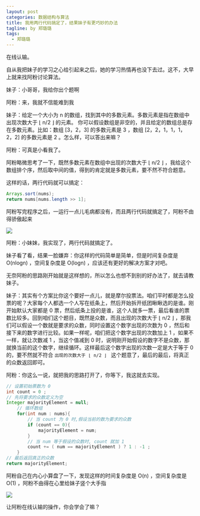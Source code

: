 ```yaml
---
layout: post
categories: 数据结构与算法
title: 我用两行代码搞定了，结果妹子有更巧妙的办法
tagline: by 郑璐璐
tags: 
  - 郑璐璐
---
```

在线认输。
<!--more-->

自从我把妹子的学习之心给引起来之后，她的学习热情再也没下去过。这不，大早上就来找阿粉讨论算法。

妹子：小哥哥，我给你出个题啊

阿粉：来，我就不信能难到我

妹子：给定一个大小为 n 的数组，找到其中的多数元素。多数元素是指在数组中出现次数大于 ⌊ n/2 ⌋ 的元素。
你可以假设数组是非空的，并且给定的数组总是存在多数元素。比如：数组 [3，2，3] 的多数元素是 3 ，数组 [2，2，1，1，1，2，2] 的多数元素是 2 。怎么样，可以答出来嘛？

阿粉：可真是小看我了。

阿粉略微思考了一下，既然多数元素在数组中出现的次数大于 ⌊ n/2 ⌋ ，我给这个数组排个序，然后取中间的值，得到的肯定就是多数元素，要不然不符合题意。

这样的话，两行代码就可以搞定：

```java
Arrays.sort(nums);
return nums[nums.length >> 1];
```

阿粉写完程序之后，一运行一点儿毛病都没有，而且两行代码就搞定了，阿粉不由得骄傲起来

![](http://www.justdojava.com/assets/images/2019/java/image-zll/picture/骄傲.jpg)

阿粉：小妹妹，我实现了，两行代码就搞定了。

妹子看了看，结果一脸嫌弃：你这样的代码简单是简单，但是时间复杂度是 O(nlogn) ，空间复杂度是 O(logn) ，应该还有更好的解决方案才对吧。

无奈阿粉的思路刚开始就是这样想的，所以怎么也想不到别的好办法了，就去请教妹子。

妹子：其实有个方案比你这个要好一点儿，就是摩尔投票法。咱们平时都是怎么投票的呢？大家每个人都选一个人写在纸条上，然后开始拆开纸团瞅瞅选的是谁。刚开始默认大家都是 0 票，然后纸条上投的是谁，这个人就多一票，最后看谁的票数比较多。回到咱们这个题目，既然是众数，而且出现的次数大于 ⌊ n/2 ⌋ ，那我们可以假设一个数就是要求的众数，同时设置这个数字出现的次数为 0 ，然后和接下来的数字进行比较。如果一样呢，咱们把这个数字出现的次数加上 1 ，如果不一样，就让次数减 1 ，当这个值减到 0 时，说明刚开始假设的数字不是众数，那就换当前的这个数字，继续循环。这样最后这个数字出现的次数一定是大于等于 0 的，要不然就不符合 `出现的次数大于 ⌊ n/2 ⌋ ` 这个题意了，最后的最后，将真正的众数返回即可。

阿粉：你这么一说，就把我的思路打开了，你等下，我这就去实现。

```java
// 设置初始票数为 0
int count = 0 ;
// 先将要求的众数定义为空
Integer majorityElement = null;
	// 循环数组
    for(int num : nums){
		// 当 count 为 0 时,假设当前的数为要求的众数
        if (count == 0){
            majorityElement = num;
        }
		// 当 num 等于假设的众数时, count 就加 1
        count += ( num == majorityElement ) ? 1 : -1 ;
    }
// 最后返回真正的众数
return majorityElement;
```

阿粉自己在内心小算盘了一下，发现这样的时间复杂度是 O(n) ，空间复杂度是 O(1) ，阿粉不由得在心里给妹子竖个大手指

![](http://www.justdojava.com/assets/images/2019/java/image-zll/picture/妙啊.jpg)

让阿粉在线认输的操作，你会学会了嘛？